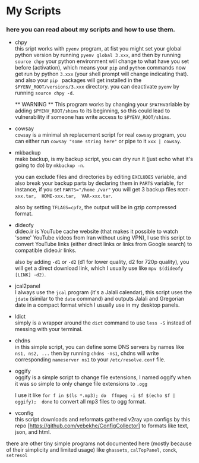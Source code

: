 # My Scripts
### here you can read about my scripts and how to use them.

* chpy  
  this sript works with `pyenv` program, at fist you might set your global python version by running `pyenv global 3.xxx`, and then by running `source chpy` your python environment will change to what have you set before (activation), which means your `pip` and `python` commands now get run by python `3.xxx` (your shell prompt will change indicating that).
  and also your `pip ` packages will get installed in the `$PYENV_ROOT/versions/3.xxx` directory.
  you can deactivate `pyenv` by running `source chpy -d`.

  ** WARNING ** This program works by changing your `$PATH`variable by adding `$PYENV_ROOT/shims` to its beginning, so this could lead to vulnerability if someone has write access to `$PYENV_ROOT/shims`.

* cowsay  
  `cowsay` is a minimal `sh` replacement script for real `cowsay` program, 
  you can either run `cowsay "some string here"` or pipe to it `xxx | cowsay`.

* mkbackup  
  make backup, is my backup script, you can dry run it (just echo what it's going to do) by `mkbackup -n`.
  
  you can exclude files and directories by editing `EXCLUDES` variable, and also break your backup parts by declaring them in `PARTS` variable, for instance, if you set `PARTS="/home /var"` you will get 3 backup files `ROOT-xxx.tar,  HOME-xxx.tar,  VAR-xxx.tar`.
  
  also by setting `TFLAGS=cpfz`, the output will be in gzip compressed format.

* dideofy  
  dideo.ir is YouTube cache website (that makes it possible to watch 'some' YouTube videos from Iran without using VPN), I use this script to convert YouTube links (either direct links or links from Google search) to compatible dideo.ir links.
  
  also by adding `-d1` or `-d2` (d1 for lower quality, d2 for 720p quality), you will get a direct download link, which I usually use like `mpv $(dideofy [LINK] -d2)`.
  
* jcal2panel  
  I always use the `jcal` program (it's a Jalali calendar), this script uses the `jdate` (similar to the `date` command) and outputs Jalali and Gregorian date in a compact format which I usually use in my desktop panels.

* ldict  
  simply is a wrapper around the `dict` command to use `less -S` instead of messing with your terminal.

* chdns  
  in this simple script, you can define some DNS servers by names like `ns1, ns2, ...` then by running `chdns -ns1`, chdns will write corresponding `nameserver ns1` to your `/etc/resolve.conf` file.

* oggify  
  oggify is a simple script to change file extensions, I named oggify when it was so simple to only change file extensions to `.ogg`
  
  I use it like `for f in $(ls *.mp3); do  ffmpeg -i $f $(echo $f | oggify);  done` to convert all mp3 files to ogg format.

* vconfig  
  this script downloads and reformats gathered v2ray vpn configs by this repo [https://github.com/yebekhe/ConfigCollector] to formats like text, json, and html.


there are other tiny simple programs not documented here (mostly because of their simplicity and limited usage)
like `ghassets`, `calTopPanel`, `conck`, `setresol`
